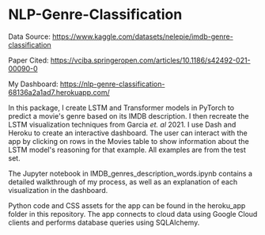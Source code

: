 # NLP-Genre-Classification

Data Source: https://www.kaggle.com/datasets/nelepie/imdb-genre-classification

Paper Cited: https://vciba.springeropen.com/articles/10.1186/s42492-021-00090-0

My Dashboard: https://nlp-genre-classification-68136a2a1ad7.herokuapp.com/


In this package, I create LSTM and Transformer models in PyTorch to predict a movie's genre based on its IMDB description. I then recreate the LSTM visualization techniques from Garcia *et. al* 2021. I use Dash and Heroku to create an interactive dashboard. The user can interact with the app by clicking on rows in the Movies table to show information about the LSTM model's reasoning for that example. All examples are from the test set.

The Jupyter notebook in IMDB_genres_description_words.ipynb contains a detailed walkthrough of my process, as well as an explanation of each visualization in the dashboard.

Python code and CSS assets for the app can be found in the heroku_app folder in this repository. The app connects to cloud data using Google Cloud clients and performs database queries using SQLAlchemy.
